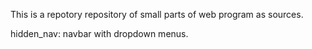 This is a repotory repository of small parts of web program as sources.

hidden_nav: navbar with dropdown menus.
